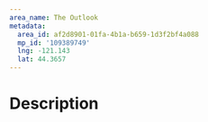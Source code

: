 ```yaml
---
area_name: The Outlook
metadata:
  area_id: af2d8901-01fa-4b1a-b659-1d3f2bf4a088
  mp_id: '109389749'
  lng: -121.143
  lat: 44.3657
---
```

# Description
